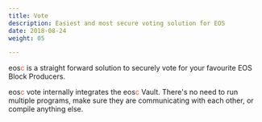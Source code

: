 ```yaml
---
title: Vote
description: Easiest and most secure voting solution for EOS
date: 2018-08-24
weight: 05

---
```


<p><span class="tool-logo">eos<span style="color: #f05922;">c</span></span> is a straight forward solution to securely vote for your favourite EOS Block Producers.</p>
<p><span class="tool-logo">eos<span style="color: #f05922;">c</span></span> vote internally integrates the <span class="tool-logo">eos<span style="color: #f05922;">c</span></span> Vault. There's no need to run multiple programs, make sure they are communicating with each other, or compile anything else.</p>